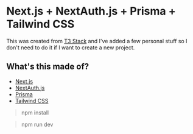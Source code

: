 # Next.js + NextAuth.js + Prisma + Tailwind CSS

This was created from [T3 Stack](https://create.t3.gg/) and I've added a few personal stuff so I don't need to do it if I want to create a new project.

## What's this made of?
- [Next.js](https://nextjs.org)
- [NextAuth.js](https://next-auth.js.org)
- [Prisma](https://prisma.io)
- [Tailwind CSS](https://tailwindcss.com)

> npm install

> npm run dev
